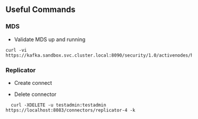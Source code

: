 ## Useful Commands 

### MDS 
- Validate MDS up and running
```shell
curl -vi https://kafka.sandbox.svc.cluster.local:8090/security/1.0/activenodes/https
```

### Replicator
- Create connect

- Delete connector
```shell
  curl -XDELETE -u testadmin:testadmin https://localhost:8083/connectors/replicator-4 -k
```
